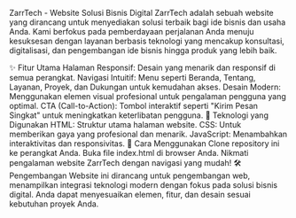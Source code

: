 ZarrTech - Website Solusi Bisnis Digital
ZarrTech adalah sebuah website yang dirancang untuk menyediakan solusi terbaik bagi ide bisnis dan usaha Anda. Kami berfokus pada pemberdayaan perjalanan Anda menuju kesuksesan dengan layanan berbasis teknologi yang mencakup konsultasi, digitalisasi, dan pengembangan ide bisnis hingga produk yang lebih baik.

✨ Fitur Utama
Halaman Responsif: Desain yang menarik dan responsif di semua perangkat.
Navigasi Intuitif: Menu seperti Beranda, Tentang, Layanan, Proyek, dan Dukungan untuk kemudahan akses.
Desain Modern: Menggunakan elemen visual profesional untuk pengalaman pengguna yang optimal.
CTA (Call-to-Action): Tombol interaktif seperti "Kirim Pesan Singkat" untuk meningkatkan keterlibatan pengguna.
📌 Teknologi yang Digunakan
HTML: Struktur utama halaman website.
CSS: Untuk memberikan gaya yang profesional dan menarik.
JavaScript: Menambahkan interaktivitas dan responsivitas.
🚀 Cara Menggunakan
Clone repository ini ke perangkat Anda.
Buka file index.html di browser Anda.
Nikmati pengalaman website ZarrTech dengan navigasi yang mudah!
🛠 Pengembangan
Website ini dirancang untuk pengembangan web, menampilkan integrasi teknologi modern dengan fokus pada solusi bisnis digital. Anda dapat menyesuaikan elemen, fitur, dan desain sesuai kebutuhan proyek Anda.

